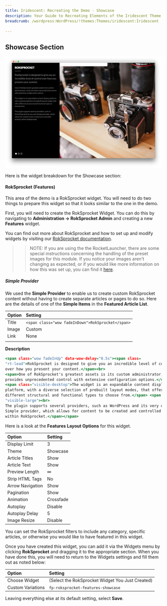 ```yaml
---
title: Iridescent: Recreating the Demo - Showcase
description: Your Guide to Recreating Elements of the Iridescent Theme for WordPress
breadcrumb: /wordpress:WordPress/!themes:Themes/iridescent:Iridescent

---
```


Showcase Section
-----

![Showcase](assets/demo_4.jpeg)

Here is the widget breakdown for the Showcase section:

#### RokSprocket (Features)

This area of the demo is a RokSprocket widget. You will need to do two things to prepare this widget so that it looks similar to the one in the demo.

First, you will need to create the RokSprocket Widget. You can do this by navigating to **Administration -> RokSprocket Admin** and creating a new **Features** widget.

You can find out more about RokSprocket and how to set up and modify widgets by visiting our [RokSprocket documentation](../../plugins/roksprocket).

>> NOTE: If you are using the the RocketLauncher, there are some special instructions concerning the handling of the preset images for this module. If you notice your images aren't changing as expected, or if you would like more information on how this was set up, you can find it [here](demo.md#roksprocket-and-rocketlauncher-settings).

##### Simple Provider

We used the **Simple Provider** to enable us to create custom RokSprocket content without having to create separate articles or pages to do so. Here are the details of one of the **Simple Items** in the **Featured Article List**.

| Option |                      Setting                      |
| :----- | :------------------------------------------------ |
| Title  | `<span class="wow fadeInDown">RokSprocket</span>` |
| Image  | Custom                                            |
| Link   | None                                            |
|        |                                                   |

**Description**

~~~ .html
<span class="wow fadeInUp" data-wow-delay="0.5s"><span class=
"rt-lead">RokSprocket is designed to give you an incredible level of control
over how you present your content.</span><br>
<span>One of RokSprocket's greatest assets is its custom administrator, which
provides unprecedented control with extensive configuration options.</span><br>
<span class="visible-desktop">The widget is an expandable content display
platform, with a diverse selection of prebuilt layout modes, that offer
different structural and functional types to choose from.</span> <span class=
"visible-large"><br>
The plugin supports several providers, such as WordPress and its very own
Simple provider, which allows for content to be created and controlled entirely
within RokSprocket.</span></span>
~~~

Here is a look at the **Features Layout Options** for this widget.

|      Option      |  Setting  |
| :--------------- | :-------- |
| Display Limit    | 3         |
| Theme            | Showcase  |
| Article Titles   | Show      |
| Article Text     | Show      |
| Preview Length   | ∞         |
| Strip HTML Tags  | No        |
| Arrow Navigation | Show      |
| Pagination       | Show      |
| Animation        | Crossfade |
| Autoplay         | Disable   |
| Autoplay Delay   | 5         |
| Image Resize     | Disable   |

You can set the RokSprocket filters to include any category, specific articles, or otherwise you would like to have featured in this widget.

Once you have created this widget, you can add it via the Widgets menu by clicking **RokSprocket** and dragging it to the appropriate section. When you have done this, you will need to return to the Widgets settings and fill them out as noted below:

|       Option      |                     Setting                      |
| :---------------- | :----------------------------------------------- |
| Choose Widget     | (Select the RokSprocket Widget You Just Created) |
| Custom Variations | `fp-roksprocket-features-showcase`               |

Leaving everything else at its default setting, select **Save**.
